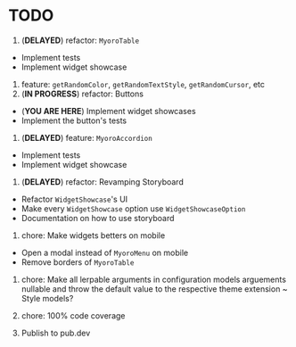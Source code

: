 # TODO

1. (**DELAYED**) refactor: `MyoroTable`

- Implement tests
- Implement widget showcase

1. feature: `getRandomColor`, `getRandomTextStyle`, `getRandomCursor`, etc
1. (**IN PROGRESS**) refactor: Buttons

- (**YOU ARE HERE**) Implement widget showcases
- Implement the button's tests

1. (**DELAYED**) feature: `MyoroAccordion`

- Implement tests
- Implement widget showcase

1. (**DELAYED**) refactor: Revamping Storyboard

- Refactor `WidgetShowcase`'s UI
- Make every `WidgetShowcase` option use `WidgetShowcaseOption`
- Documentation on how to use storyboard

1. chore: Make widgets betters on mobile

- Open a modal instead of `MyoroMenu` on mobile
- Remove borders of `MyoroTable`

1. chore: Make all lerpable arguments in configuration models arguements nullable and throw the default value to the respective theme extension ~ Style models?

1. chore: 100% code coverage
1. Publish to pub.dev

